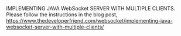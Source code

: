 IMPLEMENTING JAVA WebSocket SERVER WITH MULTIPLE CLIENTS. Please follow the instructions in the blog post, 
https://www.thedeveloperfriend.com/websocket/implementing-java-websocket-server-with-multiple-clients/
